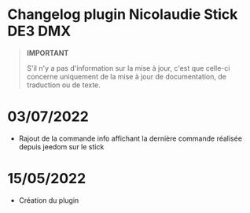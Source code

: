 # Changelog plugin Nicolaudie Stick DE3 DMX

>**IMPORTANT**
>
>S'il n'y a pas d'information sur la mise à jour, c'est que celle-ci concerne uniquement de la mise à jour de documentation, de traduction ou de texte.

# 03/07/2022

- Rajout de la commande info affichant la dernière commande réalisée depuis jeedom sur le stick

# 15/05/2022

- Création du plugin

